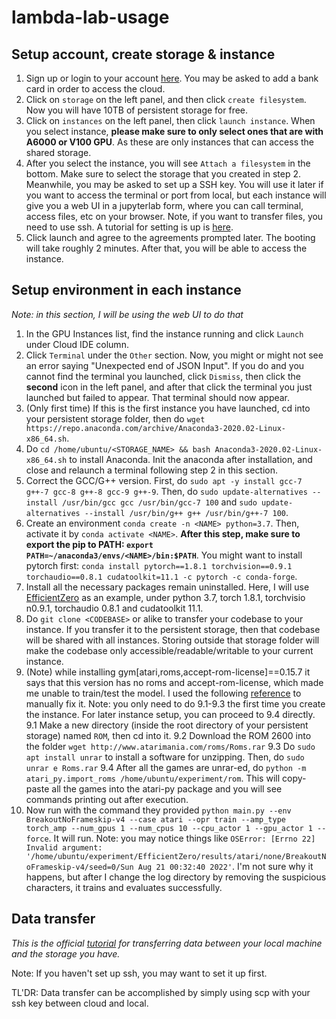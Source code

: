 # lambda-lab-usage

## Setup account, create storage & instance 
1. Sign up or login to your account [here](https://lambdalabs.com/cloud/login). You may be asked to add a bank card in order to access the cloud.
2. Click on `storage` on the left panel, and then click `create filesystem`. Now you will have 10TB of persistent storage for free.
3. Click on `instances` on the left panel, then click `launch instance`. When you select instance, **please make sure to only select ones that are with A6000 or V100 GPU**. As these are only instances that can access the shared storage.
4. After you select the instance, you will see `Attach a filesystem` in the bottom. Make sure to select the storage that you created in step 2. Meanwhile, you may be asked to set up a SSH key. You will use it later if you want to access the terminal or port from local, but each instance will give you a web UI in a jupyterlab form, where you can call terminal, access files, etc on your browser. Note, if you want to transfer files, you need to use ssh. A tutorial for setting is up is [here](https://lambdalabs.com/blog/getting-started-with-lambda-cloud-gpu-instances/).
5. Click launch and agree to the agreements prompted later. The booting will take roughly 2 minutes. After that, you will be able to access the instance.

## Setup environment in each instance
*Note: in this section, I will be using the web UI to do that*
1. In the GPU Instances list, find the instance running and click `Launch` under Cloud IDE column.
2. Click `Terminal` under the `Other` section. Now, you might or might not see an error saying "Unexpected end of JSON Input". If you do and you cannot find the terminal you launched, click `Dismiss`, then click the **second** icon in the left panel, and after that click the terminal you just launched but failed to appear. That terminal should now appear.
3. (Only first time) If this is the first instance you have launched, cd into your persistent storage folder, then do `wget https://repo.anaconda.com/archive/Anaconda3-2020.02-Linux-x86_64.sh`.
4. Do `cd /home/ubuntu/<STORAGE_NAME> && bash Anaconda3-2020.02-Linux-x86_64.sh` to install Anaconda. Init the anaconda after installation, and close and relaunch a terminal following step 2 in this section.
5. Correct the GCC/G++ version. First, do `sudo apt -y install gcc-7 g++-7 gcc-8 g++-8 gcc-9 g++-9`. Then, do `sudo update-alternatives --install /usr/bin/gcc gcc /usr/bin/gcc-7 100` and `sudo update-alternatives --install /usr/bin/g++ g++ /usr/bin/g++-7 100`.
6. Create an environment `conda create -n <NAME> python=3.7`. Then, activate it by `conda activate <NAME>`. **After this step, make sure to export the pip to PATH: `export PATH=~/anaconda3/envs/<NAME>/bin:$PATH`**. You might want to install pytorch first: `conda install pytorch==1.8.1 torchvision==0.9.1 torchaudio==0.8.1 cudatoolkit=11.1 -c pytorch -c conda-forge`.
7. Install all the necessary packages remain uninstalled. Here, I will use [EfficientZero](https://github.com/YeWR/EfficientZero) as an example, under python 3.7, torch 1.8.1, torchvisio n0.9.1, torchaudio 0.8.1 and cudatoolkit 11.1.
8. Do `git clone <CODEBASE>` or alike to transfer your codebase to your instance. If you transfer it to the persistent storage, then that codebase will be shared with all instances. Storing outside that storage folder will make the codebase only accessible/readable/writable to your current instance.
9. (Note) while installing gym[atari,roms,accept-rom-license]==0.15.7 it says that this version has no roms and accept-rom-license, which made me unable to train/test the model. I used the following [reference](https://github.com/openai/atari-py#roms) to manually fix it. Note: you only need to do 9.1-9.3 the first time you create the instance. For later instance setup, you can proceed to 9.4 directly.
9.1 Make a new directory (inside the root directory of your persistent storage) named `ROM`, then cd into it.
9.2 Download the ROM 2600 into the folder `wget http://www.atarimania.com/roms/Roms.rar`
9.3 Do `sudo apt install unrar` to install a software for unzipping. Then, do `sudo unrar e Roms.rar`
9.4 After all the games are unrar-ed, do `python -m atari_py.import_roms /home/ubuntu/experiment/rom`. This will copy-paste all the games into the atari-py package and you will see commands printing out after execution.
10. Now run with the command they provided `python main.py --env BreakoutNoFrameskip-v4 --case atari --opr train --amp_type torch_amp --num_gpus 1 --num_cpus 10 --cpu_actor 1 --gpu_actor 1 --force`. It will run. Note: you may notice things like `OSError: [Errno 22] Invalid argument: '/home/ubuntu/experiment/EfficientZero/results/atari/none/BreakoutNoFrameskip-v4/seed=0/Sun Aug 21 00:32:40 2022'`. I'm not sure why it happens, but after I change the log directory by removing the suspicious characters, it trains and evaluates successfully.

## Data transfer
*This is the official [tutorial](https://lambdalabs.com/blog/downloading-data-sets-lambda-cloud/) for transferring data between your local machine and the storage you have.*

Note: If you haven't set up ssh, you may want to set it up first.

TL'DR: Data transfer can be accomplished by simply using scp with your ssh key between cloud and local.
